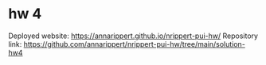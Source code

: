 # hw 4
Deployed website: https://annarippert.github.io/nrippert-pui-hw/
Repository link: https://github.com/annarippert/nrippert-pui-hw/tree/main/solution-hw4
